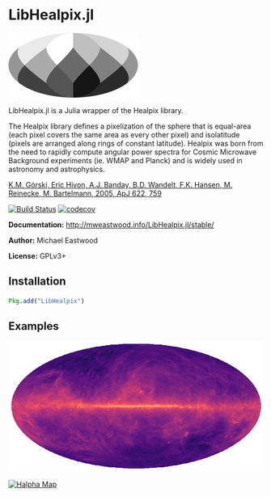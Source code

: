 # LibHealpix.jl

![Healpix.jl logo](docs/src/assets/logo.png)

LibHealpix.jl is a Julia wrapper of the Healpix library.

The Healpix library defines a pixelization of the sphere that is equal-area (each pixel covers the
same area as every other pixel) and isolatitude (pixels are arranged along rings of constant
latitude). Healpix was born from the need to rapidly compute angular power spectra for Cosmic
Microwave Background experiments (ie. WMAP and Planck) and is widely used in astronomy and
astrophysics.

[K.M. Górski, Eric Hivon, A.J. Banday, B.D. Wandelt, F.K. Hansen, M. Reinecke, M. Bartelmann, 2005,
ApJ 622, 759](http://adsabs.harvard.edu/cgi-bin/nph-bib_query?bibcode=2005ApJ...622..759G)

[![Build Status](https://travis-ci.org/mweastwood/LibHealpix.jl.svg?branch=master)](https://travis-ci.org/mweastwood/LibHealpix.jl)
[![codecov](https://codecov.io/gh/mweastwood/LibHealpix.jl/branch/master/graph/badge.svg)](https://codecov.io/gh/mweastwood/LibHealpix.jl)

**Documentation:** http://mweastwood.info/LibHealpix.jl/stable/

**Author:** Michael Eastwood

**License:** GPLv3+

## Installation

```julia
Pkg.add("LibHealpix")
```

## Examples

[![Dust Map](docs/src/assets/lambda_fds_dust_94GHz.png)](https://lambda.gsfc.nasa.gov/product/foreground/dust_map.cfm)

[![Halpha Map](assets/lambda_halpha_fwhm06_0512.png)](https://lambda.gsfc.nasa.gov/product/foreground/halpha_map.cfm)

